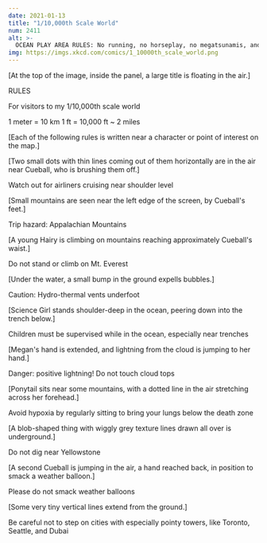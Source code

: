 ```yaml
---
date: 2021-01-13
title: "1/10,000th Scale World"
num: 2411
alt: >-
  OCEAN PLAY AREA RULES: No running, no horseplay, no megatsunamis, and no trying to pry the wreck of the Titanic off the bottom.
img: https://imgs.xkcd.com/comics/1_10000th_scale_world.png
---
```

[At the top of the image, inside the panel, a large title is floating in the air.]

RULES

For visitors to my 1/10,000th scale world

1 meter = 10 km 1 ft = 10,000 ft ~ 2 miles

[Each of the following rules is written near a character or point of interest on the map.]

[Two small dots with thin lines coming out of them horizontally are in the air near Cueball, who is brushing them off.]

Watch out for airliners cruising near shoulder level

[Small mountains are seen near the left edge of the screen, by Cueball's feet.]

Trip hazard: Appalachian Mountains

[A young Hairy is climbing on mountains reaching approximately Cueball's waist.]

Do not stand or climb on Mt. Everest

[Under the water, a small bump in the ground expells bubbles.]

Caution: Hydro-thermal vents underfoot

[Science Girl stands shoulder-deep in the ocean, peering down into the trench below.]

Children must be supervised while in the ocean, especially near trenches

[Megan's hand is extended, and lightning from the cloud is jumping to her hand.]

Danger: positive lightning! Do not touch cloud tops

[Ponytail sits near some mountains, with a dotted line in the air stretching across her forehead.]

Avoid hypoxia by regularly sitting to bring your lungs below the death zone

[A blob-shaped thing with wiggly grey texture lines drawn all over is underground.]

Do not dig near Yellowstone

[A second Cueball is jumping in the air, a hand reached back, in position to smack a weather balloon.]

Please do not smack weather balloons

[Some very tiny vertical lines extend from the ground.]

Be careful not to step on cities with especially pointy towers, like Toronto, Seattle, and Dubai